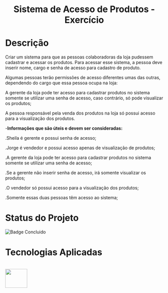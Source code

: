 <h1 align="center">Sistema de Acesso de Produtos - Exercício</h1>

# Descrição

Criar um sistema para que as pessoas colaboradoras da loja pudessem cadastrar e acessar os produtos. Para acessar esse sistema, a pessoa deve inserir nome, cargo e senha de acesso para cadastro de produto.

Algumas pessoas terão permissões de acesso diferentes umas das outras, dependendo do cargo que essa pessoa ocupa na loja:

A gerente da loja pode ter acesso para cadastrar produtos no sistema somente se utilizar uma senha de acesso, caso contrário, só pode visualizar os produtos;

A pessoa responsável pela venda dos produtos na loja só possui acesso para a visualização dos produtos.

-**Informações que são úteis e devem ser consideradas:**

.Sheila é gerente e possui senha de acesso;

.Jorge é vendedor e possui acesso apenas de visualização de produtos;

.A gerente da loja pode ter acesso para cadastrar produtos no sistema somente se utilizar uma senha de acesso;

.Se a gerente não inserir senha de acesso, irá somente visualizar os produtos;

.O vendedor só possui acesso para a visualização dos produtos;

.Somente essas duas pessoas têm acesso ao sistema;

# Status do Projeto 

![Badge Concluido](http://img.shields.io/static/v1?label=STATUS&message=CONCLUIDO&color=GREEN&style=for-the-badge)

# Tecnologias Aplicadas

<div style="display: inline_block"><br>
  <img align="center" height="60" width="70" src="https://cdn.jsdelivr.net/gh/devicons/devicon/icons/javascript/javascript-original.svg"/>
